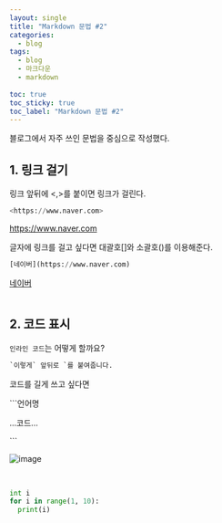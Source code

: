 ```yaml
---
layout: single
title: "Markdown 문법 #2"
categories: 
  - blog
tags:
  - blog
  - 마크다운
  - markdown
 
toc: true
toc_sticky: true
toc_label: "Markdown 문법 #2"
---
```


블로그에서 자주 쓰인 문법을 중심으로 작성했다.


## 1. 링크 걸기

링크 앞뒤에 <,>를 붙이면 링크가 걸린다.
```python
<https://www.naver.com>
```
<https://www.naver.com>
<br>

글자에 링크를 걸고 싶다면 대괄호[]와 소괄호()를 이용해준다. 

```python
[네이버](https://www.naver.com)
```
[네이버](https://www.naver.com)
<br><br>

## 2. 코드 표시

`인라인 코드`는 어떻게 할까요?

```python
`이렇게` 앞뒤로 `를 붙여줍니다.
```

코드를 길게 쓰고 싶다면


\```언어명

...코드...

\```



![image](https://user-images.githubusercontent.com/108711033/178119640-47881c51-2ffa-4a25-bfba-b994dbfc58ec.png)<br>

<br>


```python
int i
for i in range(1, 10):
  print(i)

```
